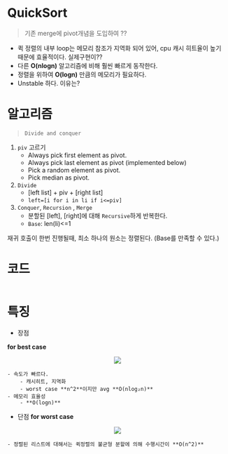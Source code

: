 # QuickSort
> 기존 merge에 pivot개념을 도입하여 ??

- 퀵 정렬의 내부 loop는 메모리 참조가 지역화 되어 있어, cpu 캐시 히트율이 높기 때문에 효율적이다. 실제구현이??
- 다른 **O(nlogn)** 알고리즘에 비해 훨씬 빠르게 동작한다.
- 정렬을 위하여 **O(logn)** 만큼의 메모리가 필요하다.
- Unstable 하다. 이유는?

# 알고리즘
> `Divide and conquer`

1. `piv` 고르기
    - Always pick first element as pivot.
    - Always pick last element as pivot (implemented below)
    - Pick a random element as pivot.
    - Pick median as pivot.
2. `Divide` 
    - [left list] + piv + [right list]
    - `left=[i for i in li if i<=piv]`
3. `Conquer`, `Recursion` , `Merge`
    - 분할된 [left], [right]에 대해 `Recursive`하게 반복한다.
    - `Base`: len(li)<=1
 
 재귀 호출이 한번 진행될때, 최소 하나의 원소는 정렬된다. (Base를 만족할 수 있다.)
 
 
# 코드
```python

```

 
# 특징
 
- 장점

**for best case**
<p align="center"><img src="https://gmlwjd9405.github.io/images/algorithm-quick-sort/sort-time-complexity-etc1.png"></p>
    
    - 속도가 빠르다.
        - 캐시히트, 지역화
        - worst case **n^2**이지만 avg **O(nlog₂n)**
    - 메모리 효율성 
        - **O(logn)**
        
- 단점
**for worst case**
<p align="center"><img src="https://gmlwjd9405.github.io/images/algorithm-quick-sort/sort-time-complexity-etc2.png"></p>

    - 정렬된 리스트에 대해서는 퀵정렬의 불균형 분할에 의해 수행시간이 **O(n^2)** 
 
 
 

